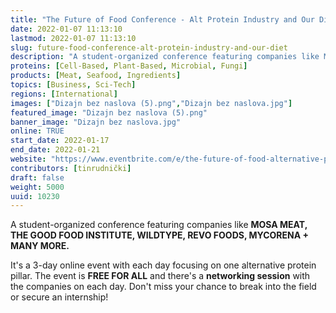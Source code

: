 ```yaml
---
title: "The Future of Food Conference - Alt Protein Industry and Our Diet"
date: 2022-01-07 11:13:10
lastmod: 2022-01-07 11:13:10
slug: future-food-conference-alt-protein-industry-and-our-diet
description: "A student-organized conference featuring companies like MOSA MEAT, THE GOOD FOOD INSTITUTE, WILDTYPE, REVO FOODS, MYCORENA + MANY MORE.It's a 3-day online event with each day focusing on one alternative protein pillar. The event is FREE FOR ALL and there's a networking session with the companies on each day. Don't miss your chance to break into the field or secure an internship!"
proteins: [Cell-Based, Plant-Based, Microbial, Fungi]
products: [Meat, Seafood, Ingredients]
topics: [Business, Sci-Tech]
regions: [International]
images: ["Dizajn bez naslova (5).png","Dizajn bez naslova.jpg"]
featured_image: "Dizajn bez naslova (5).png"
banner_image: "Dizajn bez naslova.jpg"
online: TRUE
start_date: 2022-01-17
end_date: 2022-01-21
website: "https://www.eventbrite.com/e/the-future-of-food-alternative-protein-industry-and-our-diet-tickets-233007400407?keep_tld=1"
contributors: [tinrudnički]
draft: false
weight: 5000
uuid: 10230
---
```

A student-organized conference featuring companies like **MOSA MEAT, THE
GOOD FOOD INSTITUTE, WILDTYPE, REVO FOODS, MYCORENA + MANY MORE.**

It\'s a 3-day online event with each day focusing on one alternative
protein pillar. The event is **FREE FOR ALL** and there\'s a
**networking session** with the companies on each day. Don\'t miss your
chance to break into the field or secure an internship!
